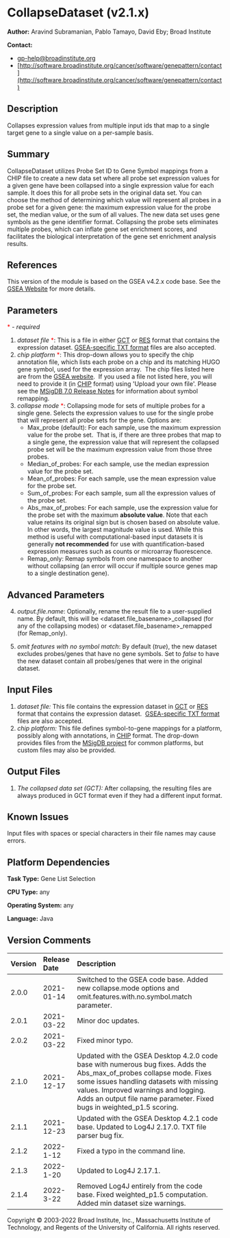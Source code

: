 # CollapseDataset (v2.1.x)

**Author:** Aravind Subramanian, Pablo Tamayo, David Eby; Broad
Institute

**Contact:**

- gp-help@broadinstitute.org
- [http://software.broadinstitute.org/cancer/software/genepattern/contact](http://software.broadinstitute.org/cancer/software/genepattern/contact)

## Description

Collapses expression values from multiple input ids that map to a single target gene to a single value on a per-sample basis.

## Summary

CollapseDataset utilizes Probe Set ID to Gene Symbol mappings from a CHIP file to create 
a new data set where all probe set expression values for a given gene have been collapsed 
into a single expression value for each sample. It does this for all probe sets in the 
original data set. You can choose the method of determining which value will represent all 
probes in a probe set for a given gene: the maximum expression value for the probe set, the 
median value, or the sum of all values. The new data set uses gene symbols as the gene 
identifier format. Collapsing the probe sets eliminates multiple probes, which can inflate 
gene set enrichment scores, and facilitates the biological interpretation of the gene set 
enrichment analysis results.

## References

This version of the module is based on the GSEA v4.2.x code base. See the 
[GSEA Website](https://www.gsea-msigdb.org/gsea/) for more details.

## Parameters 
<span style="color:red;">*</span> - _required_

1. *dataset file* <span style="color:red;">*</span>:  This is a file in either 
 [GCT](http://software.broadinstitute.org/cancer/software/gsea/wiki/index.php/Data_formats#GCT:_Gene_Cluster_Text_file_format_.28.2A.gct.29")
 or [RES](http://software.broadinstitute.org/cancer/software/gsea/wiki/index.php/Data_formats#RES:_ExpRESsion_.28with_P_and_A_calls.29_file_format_.28.2A.res.29)
 format that contains the expression dataset.
 [GSEA-specific TXT format](http://software.broadinstitute.org/cancer/software/gsea/wiki/index.php/Data_formats#TXT:_Text_file_format_for_expression_dataset_.28.2A.txt.29) files are also accepted.
2. *chip platform* <span style="color:red;">*</span>: This drop-down allows you to specify 
 the chip annotation file, which lists each probe on a chip and its matching HUGO gene symbol, 
 used for the expression array.  The chip files listed here are from the 
 [GSEA website](https://www.gsea-msigdb.org/gsea/downloads.jsp).  If you used a file not listed 
 here, you will need to provide it 
 (in [CHIP](http://software.broadinstitute.org/cancer/software/gsea/wiki/index.php/Data_formats#CHIP:_Chip_file_format_.28.2A.chip.29) format) 
 using 'Upload your own file'.  Please see the [MSigDB 7.0 Release Notes](http://software.broadinstitute.org/cancer/software/gsea/wiki/index.php/MSigDB_v7.0_Release_Notes)
 for information about symbol remapping.
3. *collapse mode* <span style="color:red;">*</span>: Collapsing mode for sets of multiple probes for a single gene. Selects the expression values to use for the single probe that will represent all probe sets for the gene. Options are:
   - Max_probe (default): For each sample, use the maximum expression value for the probe set.  That is, if there are three probes that map to a single gene, the expression value that will represent the collapsed probe set will be the maximum expression value from those three probes.
   - Median_of_probes: For each sample, use the median expression value for the probe set.
   - Mean_of_probes: For each sample, use the mean expression value for the probe set.
   - Sum_of_probes: For each sample, sum all the expression values of the probe set.
   - Abs_max_of_probes: For each sample, use the expression value for the probe set with the maximum **absolute value**.  Note that each value retains its original sign but is chosen based on absolute value.
     In other words, the largest magnitude value is used.  While this method is useful with computational-based input datasets it is generally **not recommended** for use with quantification-based expression 
     measures such as counts or microarray fluorescence.
   - Remap_only: Remap symbols from one namespace to another without collapsing (an error will occur if multiple source genes map to a single destination gene).

## Advanced Parameters 

4. *output.file.name*:
 Optionally, rename the result file to a user-supplied name.  By default, this will be &lt;dataset.file_basename&gt;_collapsed (for any of the collapsing modes) or 
 &lt;dataset.file_basename&gt;_remapped (for Remap_only). 

5. *omit features with no symbol match*: 
 By default (*true*), the new dataset excludes probes/genes that have no gene symbols. Set to *false* 
 to have the new dataset contain all probes/genes that were in the original dataset.


## Input Files

1. *dataset file:*  This file contains the expression dataset in [GCT](http://software.broadinstitute.org/cancer/software/gsea/wiki/index.php/Data_formats#GCT:_Gene_Cluster_Text_file_format_.28.2A.gct.29") 
or [RES](http://software.broadinstitute.org/cancer/software/gsea/wiki/index.php/Data_formats#RES:_ExpRESsion_.28with_P_and_A_calls.29_file_format_.28.2A.res.29) format that contains the 
expression dataset.  
[GSEA-specific TXT format](http://software.broadinstitute.org/cancer/software/gsea/wiki/index.php/Data_formats#TXT:_Text_file_format_for_expression_dataset_.28.2A.txt.29) files are also accepted.
2. *chip platform:* This file defines symbol-to-gene mappings for a platform, possibly along with annotations, in 
[CHIP](http://software.broadinstitute.org/cancer/software/gsea/wiki/index.php/Data_formats#CHIP:_Chip_file_format_.28.2A.chip.29) format.
The drop-down provides files from the [MSigDB project](https://www.gsea-msigdb.org) for common platforms, but custom files may also be provided.

## Output Files

1. *The collapsed data set (GCT):* After collapsing, the resulting files are always produced in GCT format even if they had a different input format. 

## Known Issues

Input files with spaces or special characters in their file names may cause errors.

## Platform Dependencies

**Task Type:**  Gene List Selection

**CPU Type:**  any

**Operating System:**  any

**Language:**  Java

## Version Comments

|Version|Release Date|Description|
|  :--  |     :--    |   :--     |
|2.0.0  |2021-01-14  |Switched to the GSEA code base.  Added new collapse.mode options and omit.features.with.no.symbol.match parameter.|
|2.0.1  |2021-03-22  |Minor doc updates.|
|2.0.2  |2021-03-22  |Fixed minor typo.|
|2.1.0  |2021-12-17  |Updated with the GSEA Desktop 4.2.0 code base with numerous bug fixes. Adds the Abs_max_of_probes collapse mode. Fixes some issues handling datasets with missing values. Improved warnings and logging. Adds an output file name parameter. Fixed bugs in weighted_p1.5 scoring.|
|2.1.1  |2021-12-23  |Updated with the GSEA Desktop 4.2.1 code base. Updated to Log4J 2.17.0. TXT file parser bug fix.|
|2.1.2  |2022-1-12   |Fixed a typo in the command line.|
|2.1.3  |2022-1-20   |Updated to Log4J 2.17.1.|
|2.1.4  |2022-3-22   |Removed Log4J entirely from the code base.  Fixed weighted_p1.5 computation.  Added min dataset size warnings.|

Copyright © 2003-2022 Broad Institute, Inc., Massachusetts Institute of
Technology, and Regents of the University of California. All rights
reserved.

